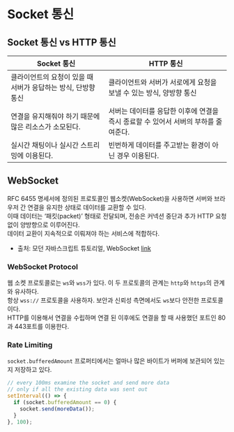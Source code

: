 # Socket 통신

## Socket 통신 vs HTTP 통신

| Socket 통신                                                   | HTTP 통신                                                                          |
| ------------------------------------------------------------- | ---------------------------------------------------------------------------------- |
| 클라이언트의 요청이 있을 때 서버가 응답하는 방식, 단방향 통신 | 클라이언트와 서버가 서로에게 요청을 보낼 수 있는 방식, 양방향 통신                 |
| 연결을 유지해줘야 하기 때문에 많은 리소스가 소모된다.         | 서버는 데이터를 응답한 이후에 연결을 즉시 종료할 수 있어서 서버의 부하를 줄여준다. |
| 실시간 채팅이나 실시간 스트리밍에 이용된다.                   | 빈번하게 데이터를 주고받는 환경이 아닌 경우 이용된다.                              |

## WebSocket

RFC 6455 명세서에 정의된 프로토콜인 웹소켓(WebSocket)을 사용하면 서버와 브라우저 간 연결을 유지한 상태로 데이터를 교환할 수 있다.<br>
이때 데이터는 ‘패킷(packet)’ 형태로 전달되며, 전송은 커넥션 중단과 추가 HTTP 요청 없이 양방향으로 이루어진다.<br>
데이터 교환이 지속적으로 이뤄져야 하는 서비스에 적합하다.

- 출처: 모던 자바스크립트 튜토리얼, WebSocket [link](https://ko.javascript.info/websocket)

### WebSocket Protocol

웹 소켓 프로토콜로는 `ws`와 `wss`가 있다. 이 두 프로토콜의 관계는 `http`와 `https`의 관계와 유사하다.<br>
항상 `wss://` 프로토콜을 사용하자. 보안과 신뢰성 측면에서도 `ws`보다 안전한 프로토콜이다.<br>
HTTP를 이용해서 연결을 수립하며 연결 된 이후에도 연결을 할 때 사용했던 포트인 80과 443포트를 이용한다.

### Rate Limiting

`socket.bufferedAmount` 프로퍼티에서는 얼마나 많은 바이트가 버퍼에 보관되어 있는지 저장하고 있다.

```js
// every 100ms examine the socket and send more data
// only if all the existing data was sent out
setInterval(() => {
  if (socket.bufferedAmount == 0) {
    socket.send(moreData());
  }
}, 100);
```
